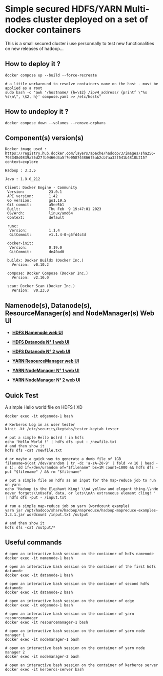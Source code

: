 
# Simple secured HDFS/YARN Multi-nodes cluster deployed on a set of docker containers

This is a small secured cluster i use personnally to test new functionalities on new releases of hadoop...

## How to deploy it ?

```
docker compose up --build --force-recreate

# a little workaround to resolve containers name on the host - must be applied as a root
sudo bash -c "awk '/hostname/ {h=\$2} /ipv4_address/ {printf \"%s %s\n\", \$2, h}' compose.yaml >> /etc/hosts"
```
## How to undeploy it ?
```
docker compose down --volumes --remove-orphans
```

## Component(s) version(s) 
```
Docker image used : https://registry.hub.docker.com/layers/apache/hadoop/3/images/sha256-793348d0839a55d27fb9466d4a5f7e058744866f5ab2cb7aa32f541b4810b215?context=explore

Hadoop : 3.3.5

Java : 1.8.0_212

Client: Docker Engine - Community
 Version:           23.0.1
 API version:       1.42
 Go version:        go1.19.5
 Git commit:        a5ee5b1
 Built:             Thu Feb  9 19:47:01 2023
 OS/Arch:           linux/amd64
 Context:           default

 runc:
  Version:          1.1.4
  GitCommit:        v1.1.4-0-g5fd4c4d

 docker-init:
  Version:          0.19.0
  GitCommit:        de40ad0

 buildx: Docker Buildx (Docker Inc.)
   Version:  v0.10.2
   
 compose: Docker Compose (Docker Inc.)
   Version:  v2.16.0
   
 scan: Docker Scan (Docker Inc.)
   Version:  v0.23.0

```

## Namenode(s), Datanode(s), ResourceManager(s) and NodeManager(s) Web UI 

 - [**HDFS Namenode web UI**](https://namenode-1.hadoop:9871)

 - [**HDFS Datanode N° 1 web UI**](https://datanode-1.hadoop:9865)

 - [**HDFS Datanode N° 2 web UI**](https://datanode-2.hadoop:9865)

 - [**YARN ResourceManager web UI**](https://resourcemanager-1.hadoop:8090)

 - [**YARN NodeManager N° 1 web UI**](https://nodemanager-1.hadoop:8044)

 - [**YARN NodeManager N° 2 web UI**](https://nodemanager-1.hadoop:8044)

## Quick Test 

A simple Hello world file on HDFS ! XD
```
docker exec -it edgenode-1 bash

# Kerberos Log in as user tester
kinit -kt /etc/security/keytabs/tester.keytab tester

# put a simple Hello Wolrd ! in hdfs
echo 'Hello World !' | hdfs dfs -put - /newfile.txt
# and then show it
hdfs dfs -cat /newfile.txt

# or maybe a quick way to generate a dumb file of 1GB
filename=$(cat /dev/urandom | tr -dc 'a-zA-Z0-9' | fold -w 10 | head -n 1); dd if=/dev/urandom of="$filename" bs=1M count=1000 && hdfs dfs -put "$filename" / && rm "$filename"

# put a simple file on hdfs as an input for the map-reduce job to run on yarn
echo 'Hadoop is the Elephant King! \\nA yellow and elegant thing.\\nHe never forgets\\nUseful data, or lets\\nAn extraneous element cling! ' | hdfs dfs -put - /input.txt

# run a simple map-reduce job on yarn (wordcount example)
yarn jar /opt/hadoop/share/hadoop/mapreduce/hadoop-mapreduce-examples-3.3.1.jar wordcount /input.txt /output

# and then show it
hdfs dfs -cat /output/*

```

## Useful commands

```
# open an interactive bash session on the container of hdfs namenode
docker exec -it namenode-1 bash

# open an interactive bash session on the container of the first hdfs datanode
docker exec -it datanode-1 bash

# open an interactive bash session on the container of second hdfs datanode
docker exec -it datanode-2 bash

# open an interactive bash session on the container of edge
docker exec -it edgenode-1 bash

# open an interactive bash session on the container of yarn resourcemanager
docker exec -it resourcemanager-1 bash

# open an interactive bash session on the container of yarn node manager 1
docker exec -it nodemanager-1 bash

# open an interactive bash session on the container of yarn node manager 2
docker exec -it nodemanager-2 bash

# open an interactive bash session on the container of kerberos server
docker exec -it kerberos-server bash
```
